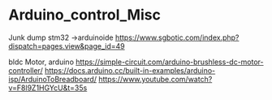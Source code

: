 # Arduino_control_Misc
Junk dump
stm32 ->arduinoide
https://www.sgbotic.com/index.php?dispatch=pages.view&page_id=49

bldc Motor, arduino
https://simple-circuit.com/arduino-brushless-dc-motor-controller/
https://docs.arduino.cc/built-in-examples/arduino-isp/ArduinoToBreadboard/
https://www.youtube.com/watch?v=F8l9Z1HGYcU&t=35s
